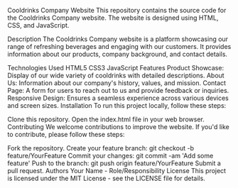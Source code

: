 Cooldrinks Company Website
This repository contains the source code for the Cooldrinks Company website. The website is designed using HTML, CSS, and JavaScript.

Description
The Cooldrinks Company website is a platform showcasing our range of refreshing beverages and engaging with our customers. It provides information about our products, company background, and contact details.

Technologies Used
HTML5
CSS3
JavaScript
Features
Product Showcase: Display of our wide variety of cooldrinks with detailed descriptions.
About Us: Information about our company's history, values, and mission.
Contact Page: A form for users to reach out to us and provide feedback or inquiries.
Responsive Design: Ensures a seamless experience across various devices and screen sizes.
Installation
To run this project locally, follow these steps:

Clone this repository.
Open the index.html file in your web browser.
Contributing
We welcome contributions to improve the website. If you'd like to contribute, please follow these steps:

Fork the repository.
Create your feature branch: git checkout -b feature/YourFeature
Commit your changes: git commit -am 'Add some feature'
Push to the branch: git push origin feature/YourFeature
Submit a pull request.
Authors
Your Name - Role/Responsibility
License
This project is licensed under the MIT License - see the LICENSE file for details.
